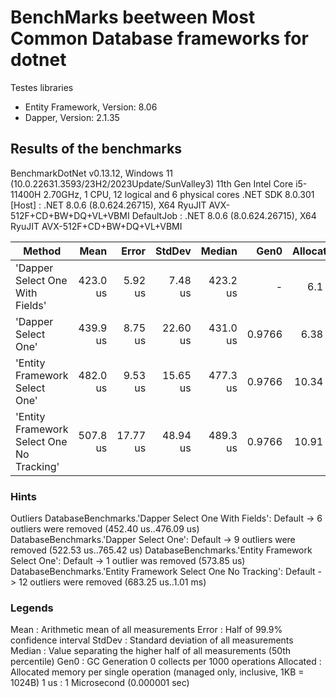 # BenchMarks beetween Most Common Database frameworks for dotnet

Testes libraries
- Entity Framework, Version: 8.06
- Dapper, Version: 2.1.35

## Results of the benchmarks

BenchmarkDotNet v0.13.12, Windows 11 (10.0.22631.3593/23H2/2023Update/SunValley3)
11th Gen Intel Core i5-11400H 2.70GHz, 1 CPU, 12 logical and 6 physical cores
.NET SDK 8.0.301
  [Host]     : .NET 8.0.6 (8.0.624.26715), X64 RyuJIT AVX-512F+CD+BW+DQ+VL+VBMI
  DefaultJob : .NET 8.0.6 (8.0.624.26715), X64 RyuJIT AVX-512F+CD+BW+DQ+VL+VBMI

| Method                                    | Mean     | Error    | StdDev   | Median   | Gen0   | Allocated |
|------------------------------------------ |---------:|---------:|---------:|---------:|-------:|----------:|
| 'Dapper Select One With Fields'           | 423.0 us |  5.92 us |  7.48 us | 423.2 us |      - |    6.1 KB |
| 'Dapper Select One'                       | 439.9 us |  8.75 us | 22.60 us | 431.0 us | 0.9766 |   6.38 KB |
| 'Entity Framework Select One'             | 482.0 us |  9.53 us | 15.65 us | 477.3 us | 0.9766 |  10.34 KB |
| 'Entity Framework Select One No Tracking' | 507.8 us | 17.77 us | 48.94 us | 489.3 us | 0.9766 |  10.91 KB |

### Hints
Outliers
  DatabaseBenchmarks.'Dapper Select One With Fields': Default           -> 6 outliers were removed (452.40 us..476.09 us)
  DatabaseBenchmarks.'Dapper Select One': Default                       -> 9 outliers were removed (522.53 us..765.42 us)
  DatabaseBenchmarks.'Entity Framework Select One': Default             -> 1 outlier  was  removed (573.85 us)
  DatabaseBenchmarks.'Entity Framework Select One No Tracking': Default -> 12 outliers were removed (683.25 us..1.01 ms)

### Legends
  Mean      : Arithmetic mean of all measurements
  Error     : Half of 99.9% confidence interval
  StdDev    : Standard deviation of all measurements
  Median    : Value separating the higher half of all measurements (50th percentile)
  Gen0      : GC Generation 0 collects per 1000 operations
  Allocated : Allocated memory per single operation (managed only, inclusive, 1KB = 1024B)
  1 us      : 1 Microsecond (0.000001 sec)

